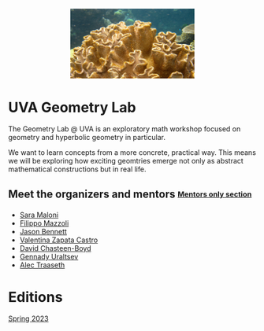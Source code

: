 <p align="center"><img src="https://github.com/geolab-UVA/.github/blob/main/profile/assets/hyperbolic-coral.jpg" width="50%"></p>


# UVA Geometry Lab

The Geometry Lab @ UVA is an exploratory math workshop focused on geometry and hyperbolic geometry in particular.

We want to learn concepts from a more concrete, practical way. This means we will be exploring how exciting geomtries emerge not only as abstract mathematical constructions but in real life. 

## Meet the organizers and mentors <sub><sup> [Mentors only section](https://github.com/geolab-UVA/Mentors/discussions)</sup></sub>


- [Sara Maloni](https://math.virginia.edu/people/sm4cw/)
- [Filippo Mazzoli](https://filippomazzoli.github.io/)
- [Jason Bennett](https://learningdesign.as.virginia.edu/jason-bennett)
- [Valentina Zapata Castro](https://math.virginia.edu/people/vz6an/)
- [David Chasteen-Boyd](https://math.virginia.edu/people/kxk2dr/)
- [Gennady Uraltsev](https://guraltsev.github.io/)
- [Alec Traaseth](https://sites.google.com/view/alec-traaseth/?pli=1)


# Editions

[Spring 2023](https://github.com/geolab-UVA/geolab-UVA-Spring2023)
